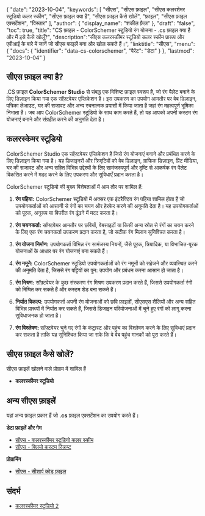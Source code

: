 {
"date": "2023-10-04",
  "keywords": [
"सीएस",
"सीएस फ़ाइल",
"सीएस कलरशेमर स्टूडियो कलर स्कीम",
"सीएस फ़ाइल क्या है",
"सीएस फ़ाइल कैसे खोलें",
"फ़ाइल",
"सीएस फ़ाइल एक्सटेंशन",
"विस्तार"
],
  "author": {
"display_name": "शकील फ़ैज़"
},
"draft": "false",
"toc": true,
"title": "CS फ़ाइल - ColorSchemer स्टूडियो रंग योजना - .cs फ़ाइल क्या है और मैं इसे कैसे खोलूँ?",
  "description":"सीएस कलरस्कीमर स्टूडियो कलर स्कीम प्रारूप और एपीआई के बारे में जानें जो सीएस फाइलें बना और खोल सकते हैं।",
"linktitle": "सीएस",
  "menu": {
    "docs": {
      "identifier": "data-cs-colorschemer",
"पैरेंट": "डेटा"
}
},
"lastmod": "2023-10-04"
}

## सीएस फ़ाइल क्या है?

.CS फ़ाइल **ColorSchemer Studio** से संबद्ध एक विशिष्ट फ़ाइल स्वरूप है, जो रंग पैलेट बनाने के लिए डिज़ाइन किया गया एक सॉफ़्टवेयर एप्लिकेशन है। इस उपकरण का उपयोग आमतौर पर वेब डिज़ाइन, पत्रिका लेआउट, घर की सजावट और अन्य रचनात्मक प्रयासों में किया जाता है जहां रंग महत्वपूर्ण भूमिका निभाता है। जब आप ColorSchemer स्टूडियो के साथ काम करते हैं, तो यह आपको अपनी कस्टम रंग योजनाएं बनाने और संग्रहीत करने की अनुमति देता है।

## कलरस्केमर स्टूडियो

ColorSchemer Studio एक सॉफ़्टवेयर एप्लिकेशन है जिसे रंग योजनाएं बनाने और प्रबंधित करने के लिए डिज़ाइन किया गया है। यह डिजाइनरों और क्रिएटिवों को वेब डिज़ाइन, ग्राफिक डिज़ाइन, प्रिंट मीडिया, घर की सजावट और अन्य सहित विभिन्न उद्देश्यों के लिए सामंजस्यपूर्ण और दृष्टि से आकर्षक रंग पैलेट विकसित करने में मदद करने के लिए उपकरण और सुविधाएँ प्रदान करता है।

ColorSchemer स्टूडियो की मुख्य विशेषताओं में आम तौर पर शामिल हैं:

1. **रंग पहिया:** ColorSchemer स्टूडियो में अक्सर एक इंटरैक्टिव रंग पहिया शामिल होता है जो उपयोगकर्ताओं को आसानी से रंगों का चयन और हेरफेर करने की अनुमति देता है। यह उपयोगकर्ताओं को पूरक, अनुरूप या विपरीत रंग ढूंढने में मदद करता है।
    






2. **रंग चयनकर्ता:** सॉफ्टवेयर आमतौर पर छवियों, वेबसाइटों या किसी अन्य स्रोत से रंगों का चयन करने के लिए एक रंग चयनकर्ता उपकरण प्रदान करता है, जो सटीक रंग मिलान सुनिश्चित करता है।
    






3. **रंग योजना निर्माण:** उपयोगकर्ता विभिन्न रंग सामंजस्य नियमों, जैसे पूरक, त्रियादिक, या विभाजित-पूरक योजनाओं के आधार पर रंग योजनाएं बना सकते हैं।
    






4. **रंग नमूने:** ColorSchemer स्टूडियो उपयोगकर्ताओं को रंग नमूनों को सहेजने और व्यवस्थित करने की अनुमति देता है, जिससे रंग पट्टियों का पुन: उपयोग और प्रबंधन करना आसान हो जाता है।
    






5. **रंग मिश्रण:** सॉफ़्टवेयर के कुछ संस्करण रंग मिश्रण उपकरण प्रदान करते हैं, जिससे उपयोगकर्ता रंगों को मिश्रित कर सकते हैं और कस्टम शेड बना सकते हैं।
    






6. **निर्यात विकल्प:** उपयोगकर्ता अपनी रंग योजनाओं को छवि फ़ाइलों, सीएसएस शैलियों और अन्य सहित विभिन्न प्रारूपों में निर्यात कर सकते हैं, जिससे डिजाइन परियोजनाओं में चुने हुए रंगों को लागू करना सुविधाजनक हो जाता है।
    






7. **रंग विश्लेषण:** सॉफ़्टवेयर चुने गए रंगों के कंट्रास्ट और पहुंच का विश्लेषण करने के लिए सुविधाएं प्रदान कर सकता है ताकि यह सुनिश्चित किया जा सके कि वे वेब पहुंच मानकों को पूरा करते हैं।

## सीएस फ़ाइल कैसे खोलें?

सीएस फ़ाइलें खोलने वाले प्रोग्राम में शामिल हैं

- **कलरस्कीमर स्टूडियो**

## अन्य सीएस फ़ाइलें

यहां अन्य फ़ाइल प्रकार हैं जो **.cs** फ़ाइल एक्सटेंशन का उपयोग करते हैं।

**डेटा फ़ाइलें और गेम**
- [सीएस - कलरस्कीमर स्टूडियो कलर स्कीम](/hi/डेटा/सीएस-कलर्सस्कीमर/)
- [सीएस - क्लियो कस्टम स्क्रिप्ट](/hi/गेम/सीएस-क्लियो/)

**प्रोग्रामिंग**
- [सीएस - सीशार्प कोड फ़ाइल](/hi/प्रोग्रामिंग/सीएस/)

## संदर्भ
* [कलरस्कीमर स्टूडियो 2](https://www.colorschemer.com/)

